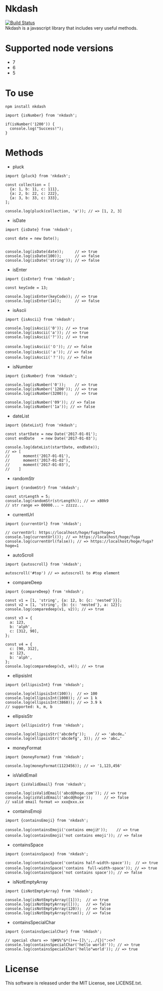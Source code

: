 Nkdash
=========================
[![Build Status](https://travis-ci.org/gnk-sato-hotto/nkdash.svg?branch=master)](https://travis-ci.org/gnk-sato-hotto/nkdash)  
Nkdash is a javascript library that includes very useful methods.

# Supported node versions
- 7
- 6
- 5

# To use
```
npm install nkdash
```

```
import {isNumber} from 'nkdash';

if(isNumber('1200')) {
  console.log("Success!");
}
```

# Methods
* pluck  

```
import {pluck} from 'nkdash';

const collection = [
  {a: 1, b: 11, c: 111},
  {a: 2, b: 22, c: 222},
  {a: 3, b: 33, c: 333},
];

console.log(pluck(collection, 'a')); // => [1, 2, 3]
```

* isDate

```
import {isDate} from 'nkdash';

const date = new Date();


console.log(isDate(date));     // => true
console.log(isDate(100));      // => false
console.log(isDate('string')); // => false
```

* isEnter

```
import {isEnter} from 'nkdash';

const keyCode = 13;

console.log(isEnter(keyCode)); // => true
console.log(isEnter(14));      // => false
```

* isAscii

```
import {isAscii} from 'nkdash';

console.log(isAscii('0')); // => true
console.log(isAscii('a')); // => true
console.log(isAscii('?')); // => true

console.log(isAscii('０')); // => false
console.log(isAscii('ａ')); // => false
console.log(isAscii('？')); // => false
```

* isNumber

```
import {isNumber} from 'nkdash';

console.log(isNumber('0'));    // => true
console.log(isNumber('1200')); // => true
console.log(isNumber(3200));   // => true

console.log(isNumber('09')); // => false
console.log(isNumber('1a')); // => false
```

* dateList

```
import {dateList} from 'nkdash';

const startDate = new Date('2017-01-01');
const endDate   = new Date('2017-01-03');

console.log(dateList(startDate, endDate));
// => [
//      moment('2017-01-01'),
//      moment('2017-01-02'),
//      moment('2017-01-03'),
//    ]
```

* randomStr

```
import {randomStr} from 'nkdash';

const strLength = 5;
console.log(randomStr(strLength)); // => x80k9
// str range => 00000... ~ zzzzz...
```

* currentUrl

```
import {currentUrl} from 'nkdash';

// currentUrl: https://localhost/hoge/fuga?hoge=1
console.log(currentUrl()); // => https://localhost/hoge/fuga
console.log(currentUrl(false)); // => https://localhost/hoge/fuga?hoge=1
```

* autoScroll

```
import {autoscroll} from 'nkdash';

autoscroll('#top') // => autoscroll to #top element
```

* compareDeep

```
import {compareDeep} from 'nkdash';

const v1 = [1, 'string', {a: 12, b: {c: 'nested'}}];
const v2 = [1, 'string', {b: {c: 'nested'}, a: 12}];
console.log(comparedeep(v1, v2)); // => true

const v3 = {
  a: 123,
  b: 'alph',
  c: [312, 90],
};

const v4 = {
  c: [90, 312],
  a: 123,
  b: 'alph',
};
console.log(comparedeep(v3, v4)); // => true
```

* ellipsisInt

```
import {ellipsisInt} from 'nkdash';

console.log(ellipsisInt(100));  // => 100
console.log(ellipsisInt(1000)); // => 1 k
console.log(ellipsisInt(3860)); // => 3.9 k
// supported: k, m, b
```

* ellipsisStr

```
import {ellipsisStr} from 'nkdash';

console.log(ellipsisStr('abcdefg'));    // => 'abcde…'
console.log(ellipsisStr('abcdefg', 3)); // => 'abc…'
```

* moneyFormat

```
import {moneyFormat} from 'nkdash';

console.log(moneyFormat(1123456)); // => '1,123,456'
```

* isValidEmail

```
import {isValidEmail} from 'nkdash';

console.log(isValidEmail('abcd@hoge.com')); // => true
console.log(isValidEmail('abcd@hoge'));     // => false
// valid email format => xxx@xxx.xx
```

* containsEmoji

```
import {containsEmoji} from 'nkdash';

console.log(containsEmoji('contains emoji❗'));    // => true
console.log(containsEmoji('not contains emoji')); // => false
```

* containsSpace

```
import {containsSpace} from 'nkdash';

console.log(containsSpace('contains half-width-space'));  // => true
console.log(containsSpace('contains　full-width-space')); // => true
console.log(containsSpace('not contains space')); // => false
```

* isNotEmptyArray

```
import {isNotEmptyArray} from 'nkdash';

console.log(isNotEmptyArray([1]));  // => true
console.log(isNotEmptyArray([]));   // => false
console.log(isNotEmptyArray(120));  // => false
console.log(isNotEmptyArray(true)); // => false
```

* containsSpecialChar

```
import {containsSpecialChar} from 'nkdash';

// special chars => !@#$%^&*()+=-[]\';,./{}|":<>?
console.log(containsSpecialChar('hello world!')); // => true
console.log(containsSpecialChar('hello"world')); // => true
```


# License
  This software is released under the MIT License, see LICENSE.txt.
